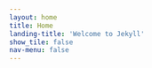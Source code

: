 ```yaml
---
layout: home
title: Home
landing-title: 'Welcome to Jekyll'
show_tile: false
nav-menu: false
---
```

